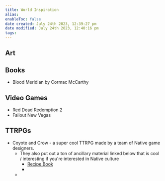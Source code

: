 ```yaml
---
title: World Inspiration
alias: 
enableToc: false
date created: July 24th 2023, 12:39:27 pm
date modified: July 24th 2023, 12:40:16 pm
tags: 
---
```

## Art

## Books
- Blood Meridian by Cormac McCarthy

## Video Games
- Red Dead Redemption 2
- Fallout New Vegas

## TTRPGs
- Coyote and Crow - a super cool TTRPG made by a team of Native game designers. 
	- They also put out a ton of ancillary material linked below that is cool / interesting if you're interested in Native culture
		- [Recipe Book](https://coyoteandcrow.net/wp-content/uploads/2022/11/Coyote-Crow-Recipe-Cards.pdf)
		- 
	- 